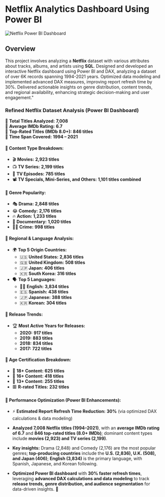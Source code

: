 # Netflix Analytics Dashboard Using Power BI
![Netflix Power BI Dashboard](https://github.com/aftabalammansoori/Netflix-Power-BI-Analysis/blob/main/Netflix%20Power%20BI%20.png)

## Overview
This project involves analyzing a **Netflix** dataset with various attributes about tracks, albums, and artists using **SQL**. Designed and developed an interactive Netflix dashboard using Power BI and DAX, analyzing a dataset of over 6K records spanning 1994-2021 years. Optimized data modeling and implemented advanced DAX measures, improving report refresh time by 30%. Delivered actionable insights on genre distribution, content trends, and regional availability, enhancing strategic decision-making and user engagement."

### **Refined Netflix Dataset Analysis (Power BI Dashboard)**  

🔹 **Total Titles Analyzed:** **7,008**  
🔹 **Average IMDb Rating:** **6.7**  
🔹 **Top-Rated Titles (IMDb 8.0+):** **846 titles**  
🔹 **Time Span Covered:** **1994 – 2021**  

#### **📌 Content Type Breakdown:**  
- 🎬 **Movies:** **2,923 titles**  
- 📺 **TV Series:** **2,199 titles**  
- 📼 **TV Episodes:** **785 titles**  
- 📽️ **TV Specials, Mini-Series, and Others:** **1,101 titles combined**  

#### **📌 Genre Popularity:**  
- 🎭 **Drama:** **2,848 titles**  
- 😂 **Comedy:** **2,176 titles**  
- 🔥 **Action:** **1,233 titles**  
- 🎥 **Documentary:** **1,020 titles**  
- 🕵️‍♂️ **Crime:** **998 titles**  

#### **📌 Regional & Language Analysis:**  
- 🌍 **Top 5 Origin Countries:**  
  - 🇺🇸 **United States:** **2,836 titles**  
  - 🇬🇧 **United Kingdom:** **508 titles**  
  - 🇯🇵 **Japan:** **406 titles**  
  - 🇰🇷 **South Korea:** **316 titles**  
- 🗣️ **Top 5 Languages:**  
  - 🏴‍☠️ **English:** **3,834 titles**  
  - 🇪🇸 **Spanish:** **438 titles**  
  - 🇯🇵 **Japanese:** **388 titles**  
  - 🇰🇷 **Korean:** **304 titles**  

#### **📌 Release Trends:**  
- 🏆 **Most Active Years for Releases:**  
  - **2020:** **917 titles**  
  - **2019:** **883 titles**  
  - **2018:** **834 titles**  
  - **2017:** **722 titles**  

#### **📌 Age Certification Breakdown:**  
- 🔞 **18+ Content:** **625 titles**  
- 🔶 **16+ Content:** **418 titles**  
- 🔷 **13+ Content:** **255 titles**  
- 🟥 **R-rated Titles:** **232 titles**  

#### **📌 Performance Optimization (Power BI Enhancements):**  
- ⚡ **Estimated Report Refresh Time Reduction:** **30%** (via optimized DAX calculations & data modeling)

- **Analyzed 7,008 Netflix titles (1994–2021)**, with an **average IMDb rating of 6.7** and **846 top-rated titles (8.0+ IMDb)**; dominant content types include **movies (2,923) and TV series (2,199)**.  

- **Key insights:** Drama (2,848) and Comedy (2,176) are the most popular genres; **top-producing countries** include the **U.S. (2,836), U.K. (508), and Japan (406)**; **English (3,834)** is the primary language, with Spanish, Japanese, and Korean following.  

- **Optimized Power BI dashboard** with **30% faster refresh times**, leveraging **advanced DAX calculations and data modeling** to track **release trends, genre distribution, and audience segmentation** for data-driven insights. 🚀

